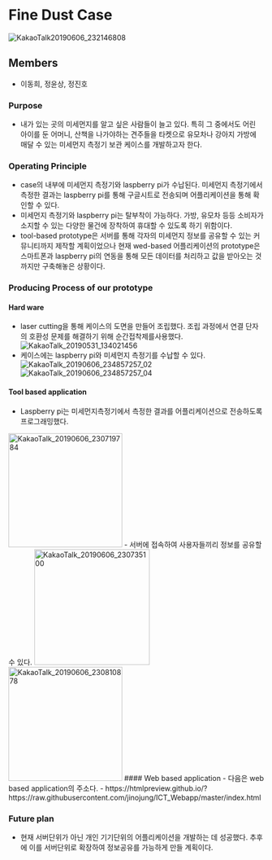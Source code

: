 # Fine Dust Case

![KakaoTalk20190606_232146808](https://user-images.githubusercontent.com/50007485/59041796-4b47d380-88b4-11e9-9013-8575df6bc3b7.jpg)

## Members
- 이동희, 정윤상, 정진호

### Purpose
- 내가 있는 곳의 미세먼지를 알고 싶은 사람들이 늘고 있다. 특히 그 중에서도 어린 아이를 둔 어머니, 산책을 나가야하는 견주들을 타켓으로 유모차나 강아지 가방에 매달 수 있는 미세먼지 측정기 보관 케이스를 개발하고자 한다.

### Operating Principle
-  case의 내부에 미세먼지 측정기와 laspberry pi가 수납된다. 미세먼지 측정기에서 측정한 결과는 laspberry pi를 통해 구글시트로 전송되며 어플리케이션을 통해 확인할 수 있다.
- 미세먼지 측정기와 laspberry pi는 탈부착이 가능하다. 가방, 유모차 등등 소비자가 소지할 수 있는 다양한 물건에 장착하여 휴대할 수 있도록 하기 위함이다.
- tool-based prototype은 서버를 통해 각자의 미세먼지 정보를 공유할 수 있는 커뮤니티까지 제작할 계획이었으나 현재 wed-based 어플리케이션의 prototype은 스마트폰과 laspberry pi의 연동을 통해 모든 데이터를 처리하고 값을 받아오는 것까지만 구축해놓은 상황이다.


### Producing Process of our prototype
#### Hard ware
- laser cutting을 통해 케이스의 도면을 만들어 조립했다. 조립 과정에서 연결 단자의 호환성 문제를 해결하기 위해 순간접착제를사용했다.
![KakaoTalk_20190531_134021456](https://user-images.githubusercontent.com/50007485/59041781-46831f80-88b4-11e9-8d56-74d993d390fd.jpg)
- 케이스에는 laspberry pi와 미세먼지 측정기를 수납할 수 있다.
![KakaoTalk_20190606_234857257_02](https://user-images.githubusercontent.com/50007485/59042734-f442fe00-88b5-11e9-908c-be23ca4a2fae.jpg)
![KakaoTalk_20190606_234857257_04](https://user-images.githubusercontent.com/50007485/59042739-f73dee80-88b5-11e9-97a0-8addfc94447d.jpg)
#### Tool based application
- Laspberry pi는 미세먼지측정기에서 측정한 결과를 어플리케이션으로 전송하도록 프로그래밍했다.
<img width="224" alt="KakaoTalk_20190606_230719784" src="https://user-images.githubusercontent.com/50007485/59042594-b1812600-88b5-11e9-9342-12aa98d982ba.png">
- 서버에 접속하여 사용자들끼리 정보를 공유할 수 있다.
<img width="227" alt="KakaoTalk_20190606_230735100" src="https://user-images.githubusercontent.com/50007485/59043768-d4acd500-88b7-11e9-831f-34b874d7311c.png">
<img width="224" alt="KakaoTalk_20190606_230810878" src="https://user-images.githubusercontent.com/50007485/59043769-d70f2f00-88b7-11e9-94b9-c3405fb90beb.png">
#### Web based application
- 다음은 web based application의 주소다.
- https://htmlpreview.github.io/?https://raw.githubusercontent.com/jinojung/ICT_Webapp/master/index.html

### Future plan
- 현재 서버단위가 아닌 개인 기기단위의 어플리케이션을 개발하는 데 성공했다. 추후에 이를 서버단위로 확장하여 정보공유를 가능하게 만들 계획이다.

